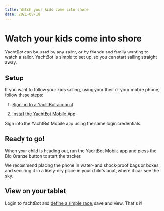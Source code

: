 ```yaml
---
title: Watch your kids come into shore
date: 2021-08-18
---
```


# Watch your kids come into shore

YachtBot can be used by any sailor, or by friends and family wanting to watch a sailor. YachtBot is simple to set up, so you can start sailing straight away.

## Setup

If you want to follow your kids sailing, using your their or your mobile phone, follow these steps:

1. [Sign up to a YachtBot account](../../YachtBot%20Web/Getting%20started/Create%20your%20YachtBot%20account.md)

1. [Install the YachtBot Mobile App](../../YachtBot%20Products/YachtBot%20Mobile/Getting%20started.md)

Sign into the YachtBot Mobile app using the same login credentials.

## Ready to go!

When your child is heading out, run the YachtBot Mobile app and press the Big Orange button to start the tracker.

We recommend placing the phone in water- and shock-proof bags or boxes and securing it in a likely-dry place in your child's boat, where it can see the sky.

## View on your tablet

Login to YachtBot and [define a simple race](../../YachtBot%20Web/Getting%20started/Creating%20a%20YachtBot%20race%20session.md), save and view. That's it!
